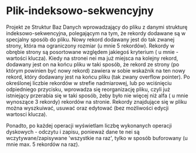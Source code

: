 # Plik-indeksowo-sekwencyjny
Projekt ze Struktur Baz Danych wprowadzający do pliku z danymi strukturę indeksowo-sekwencyjna, polegającym na tym, że rekordy dodawane są w specjalny sposób do pliku.
Nowy rekord dodawany jest do tak zwanej strony, która ma ograniczony rozmiar (u mnie 5 rekordów). Rekordy w obrębie strony są posortowane względem jakiegoś kryterium ( u mnie - wartości klucza). Kiedy na stronei nei ma już miejsca na kolejny rekord, dodawany jest on na końcu pliku w taki sposób, że rekord ze strony (po którym powinien być nowy rekord) zawiera w sobie wskaźnik na ten nowy rekord, który dodawany jest na końcu pliku (tak zwany overflow pointer). Po określonej liczbie rekordów w strefie nadmiarowej, lub po wciśnięciu odpiedniego przycisku, wprowadza się reorganizację pliku, czyli już istniejący przerabia się w taki sposób, żeby było nie więcej niż alfa ( u mnie wynoszące 3 rekordy) rekordów na stronie.
Rekordy znajdujące się w pliku można wyszkuiwać, usuwać oraz edytować (bez możliwości edycji wartosci klucza).

Ponadto, po każdej operacji wyświetlam liczbę wykonanych operacji dyskowych - odczytu i zapisu, ponieważ dane te nei są wczytywane/zapisywane 'wszystkie na raz', tylko w sposób buforowany (u mnie max. 5 rekordów na raz).
